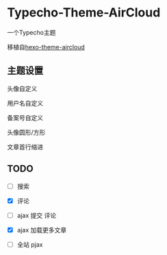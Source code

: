 # Typecho-Theme-AirCloud
一个Typecho主题

移植自[hexo-theme-aircloud](https://github.com/aircloud/hexo-theme-aircloud)

## 主题设置
头像自定义

用户名自定义

备案号自定义

头像圆形/方形

文章首行缩进

## TODO

- [ ] 搜索

- [x] 评论

- [ ] ajax 提交 评论

- [x] ajax 加载更多文章

- [ ] 全站 pjax

